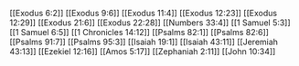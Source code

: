[[Exodus 6:2]]
[[Exodus 9:6]]
[[Exodus 11:4]]
[[Exodus 12:23]]
[[Exodus 12:29]]
[[Exodus 21:6]]
[[Exodus 22:28]]
[[Numbers 33:4]]
[[1 Samuel 5:3]]
[[1 Samuel 6:5]]
[[1 Chronicles 14:12]]
[[Psalms 82:1]]
[[Psalms 82:6]]
[[Psalms 91:7]]
[[Psalms 95:3]]
[[Isaiah 19:1]]
[[Isaiah 43:11]]
[[Jeremiah 43:13]]
[[Ezekiel 12:16]]
[[Amos 5:17]]
[[Zephaniah 2:11]]
[[John 10:34]]
